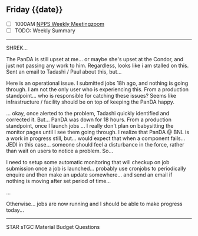 ## Friday {{date}}

- [ ] 1000AM [NPPS Weekly Meeting](https://docs.google.com/document/d/1YfTyXPeXNQU4XUB28bvHJolgyBIJ2bfrd0u9Gd3WD70/edit)[zoom](https://bnl.zoomgov.com/j/16157150845?pwd=NXNqTi9ZWEFBKzYwRXQ5U3NXU1dBZz09)
- [ ] TODO: Weekly Summary

---

SHREK...

The PanDA is still upset at me... or maybe she's upset at the Condor, and just not passing any work to him.  Regardless, looks like i am stalled on this.  Sent an email to Tadashi / Paul about this, but...

Here is an operational issue.  I submitted jobs 18h ago, and nothing is going through.  I am not the only user who is experiencing this.  From a production standpoint...  who is responsible for catching these issues?  Seems like infrastructure / facility should be on top of keeping the PanDA happy.  

... okay, once alerted to the problem, Tadashi quickly identified and corrected it.  But... PanDA was down for 18 hours.  From a production standpoint, once I launch jobs ... I really don't plan on babysitting the monitor pages until I see them going through.  I realize that PanDA @ BNL is a work in progress still, but...  would expect that when a component fails... JEDI in this case... someone should feel a disturbance in the force, rather than wait on users to notice a problem.   So...

I need to setup some automatic monitoring that will checkup on job submission once a job is launched... probably use cronjobs to periodically enquire and then make an update somewhere...  and send an email if nothing is moving after set period of time...

...

Otherwise...  jobs are now running and I should be able to make progress today...

---

STAR sTGC Material Budget Questions

